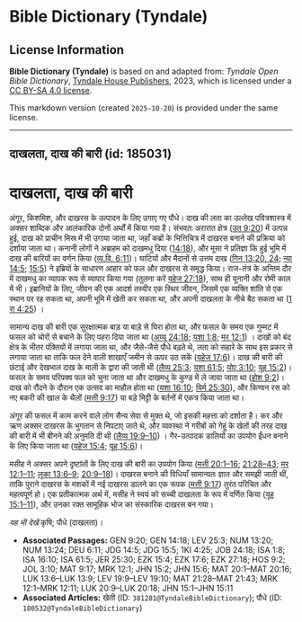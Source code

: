 # Bible Dictionary (Tyndale)

## License Information

**Bible Dictionary (Tyndale)** is based on and adapted from: _Tyndale Open Bible Dictionary_, [Tyndale House Publishers](https://tyndaleopenresources.com/), 2023, which is licensed under a [CC BY-SA 4.0 license](https://creativecommons.org/licenses/by-sa/4.0/legalcode.en).

This markdown version (created `2025-10-20`) is provided under the same license.



--------------------------------

## दाखलता, दाख की बारी (id: 185031)

दाखलता, दाख की बारी
===================

अंगूर, किशमिश, और दाखरस के उत्पादन के लिए उगाए गए पौधे। दाख की लता का उल्लेख पवित्रशास्त्र में अक्सर शाब्दिक और आलंकारिक दोनों अर्थों में किया गया है। संभवतः अरारात क्षेत्र ([उत 9:20](https://ref.ly/Gen9:20)) में उत्पन्न हुई, दाख को प्राचीन मिस्र में भी उगाया जाता था, जहाँ कब्रों के भित्तिचित्र में दाखरस बनाने की प्रक्रिया को दर्शाया जाता था। कनानी लोगों ने अब्राहम को दाखमधु दिया ([14:18](https://ref.ly/Gen14:18)), और मूसा ने प्रतिज्ञा कि हुई भूमि में दाख की बारियों का वर्णन किया ([व्य.वि. 6:11](https://ref.ly/Deut6:11))। घाटियों और मैदानों से उत्तम दाख ([गिन 13:20, 24](https://ref.ly/Num13:20); [न्या 14:5](https://ref.ly/Judg14:5); [15:5](https://ref.ly/Judg15:5)) ने इब्रियों के साधारण आहार को फल और दाखरस से समृद्ध किया। राज\-तंत्र के अन्तिम दौर में दाखमधु का व्यापक रूप से व्यापार किया गया (तुलना करें [यहेज 27:18](https://ref.ly/Ezek27:18)), साथ ही यूनानी और रोमी काल में भी। इब्रानियों के लिए, जीवन की एक आदर्श तस्वीर एक स्थिर जीवन, जिसमें एक व्यक्ति शांति से एक स्थान पर रह सकता था, अपनी भूमि में खेती कर सकता था, और अपनी दाखलता के नीचे बैठ सकता था ([1 रा 4:25](https://ref.ly/1Kgs4:25)) ।

सामान्य दाख की बारी एक सुरक्षात्मक बाड़ या बाड़े से घिरा होता था, और फसल के समय एक गुम्मट में फसल को चोरों से बचाने के लिए पहरा दिया जाता था ([अय्यू 24:18](https://ref.ly/Job24:18); [यशा 1:8](https://ref.ly/Isa1:8); [मर 12:1](https://ref.ly/Mark12:1)) । दाखों को बंद क्षेत्र के भीतर पंक्तियों में लगाया जाता था, और जैसे\-जैसे पौधे बढ़ते थे, लता को सहारे के साथ इस प्रकार से लगाया जाता था ताकि फल देने वाली शाखाएँ जमीन से ऊपर उठ सकें ([यहेज 17:6](https://ref.ly/Ezek17:6))। दाख की बारी की छंटाई और देखभाल दाख के माली के द्वारा की जाती थी ([लैव्य 25:3](https://ref.ly/Lev25:3); [यशा 61:5](https://ref.ly/Isa61:5); [योए 3:10](https://ref.ly/Joel3:10); [यूह 15:2](https://ref.ly/John15:2))। फसल के समय परिपक्व फल को चुना जाता था और दाखमधु के कुण्ड में ले जाया जाता था ([होश 9:2](https://ref.ly/Hos9:2))। दाख को रौंदने के दौरान एक उत्सव का माहौल होता था ([यशा 16:10](https://ref.ly/Isa16:10); [यिर्म 25:30](https://ref.ly/Jer25:30)), और किण्वन रस को नए बकरी की खाल के थैलों ([मत्ती 9:17](https://ref.ly/Matt9:17)) या बड़े मिट्टी के बर्तनों में एकत्र किया जाता था।

अंगूर की फसल में काम करने वाले लोग सैन्य सेवा से मुक्त थे, जो इसकी महत्ता को दर्शाता है। कर और ऋण अक्सर दाखरस के भुगतान से निपटाए जाते थे, और व्यवस्था ने गरीबों को गेहूं के खेतों की तरह दाख की बारी में भी बीनने की अनुमति दी थी ([लैव्य 19:9–10](https://ref.ly/Lev19:9-Lev19:10)) । गैर\-उत्पादक डालियों का उपयोग ईंधन बनाने के लिए किया जाता था ([यहेज 15:4](https://ref.ly/Ezek15:4); [यूह 15:6](https://ref.ly/John15:6))।

मसीह ने अक्सर अपने दृष्टांतों के लिए दाख की बारी का उपयोग किया ([मत्ती 20:1–16](https://ref.ly/Matt20:1-Matt20:16); [21:28–43](https://ref.ly/Matt21:28-Matt21:43); [मर 12:1–11](https://ref.ly/Mark12:1-Mark12:11); [लूका 13:6–9](https://ref.ly/Luke13:6-Luke13:9); [20:9–18](https://ref.ly/Luke20:9-Luke20:18))। दाखरस बनाने की विधियाँ सामान्यतः ज्ञात और समझी जाती थीं, ताकि पुराने दाखरस के मशकों में नई दाखरस डालने का एक रूपक ([मत्ती 9:17](https://ref.ly/Matt9:17)) तुरंत परिचित और महत्वपूर्ण हो। एक प्रतीकात्मक अर्थ में, मसीह ने स्वयं को सच्ची दाखलता के रूप में वर्णित किया ([यूह 15:1–11](https://ref.ly/John15:1-John15:11)), और उनका रक्त सामूहिक भोज का संस्कारिक दाखरस बन गया।

*यह भी देखें* कृषि; पौधे (दाखलता)।

* **Associated Passages:** GEN 9:20; GEN 14:18; LEV 25:3; NUM 13:20; NUM 13:24; DEU 6:11; JDG 14:5; JDG 15:5; 1KI 4:25; JOB 24:18; ISA 1:8; ISA 16:10; ISA 61:5; JER 25:30; EZK 15:4; EZK 17:6; EZK 27:18; HOS 9:2; JOL 3:10; MAT 9:17; MRK 12:1; JHN 15:2; JHN 15:6; MAT 20:1–MAT 20:16; LUK 13:6–LUK 13:9; LEV 19:9–LEV 19:10; MAT 21:28–MAT 21:43; MRK 12:1–MRK 12:11; LUK 20:9–LUK 20:18; JHN 15:1–JHN 15:11
* **Associated Articles:** खेती (ID: `381281@TyndaleBibleDictionary`); पौधे (ID: `180532@TyndaleBibleDictionary`)

